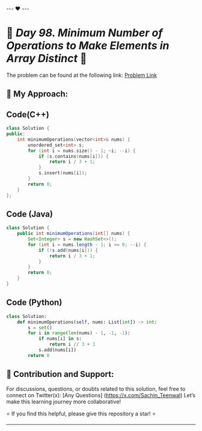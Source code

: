 --- ❤️ ---

# 🚀 _Day 98. Minimum Number of Operations to Make Elements in Array Distinct_ 🧠


The problem can be found at the following link: [Problem Link](https://leetcode.com/problems/minimum-number-of-operations-to-make-elements-in-array-distinct/description/)

## 🎯 **My Approach:**


## Code(C++)
```cpp
class Solution {
public:
    int minimumOperations(vector<int>& nums) {
        unordered_set<int> s;
        for (int i = nums.size() - 1; ~i; --i) {
            if (s.contains(nums[i])) {
                return i / 3 + 1;
            }
            s.insert(nums[i]);
        }
        return 0;
    }
};
```

## Code (Java)

```java
class Solution {
    public int minimumOperations(int[] nums) {
        Set<Integer> s = new HashSet<>();
        for (int i = nums.length - 1; i >= 0; --i) {
            if (!s.add(nums[i])) {
                return i / 3 + 1;
            }
        }
        return 0;
    }
}
```

## Code (Python)

```python
class Solution:
    def minimumOperations(self, nums: List[int]) -> int:
        s = set()
        for i in range(len(nums) - 1, -1, -1):
            if nums[i] in s:
                return i // 3 + 1
            s.add(nums[i])
        return 0
```



## 🎯 **Contribution and Support:**

For discussions, questions, or doubts related to this solution, feel free to connect on Twitter(x): [Any Questions] (https://x.com/Sachin_Teenwal) Let’s make this learning journey more collaborative!

⭐ If you find this helpful, please give this repository a star! ⭐

---
